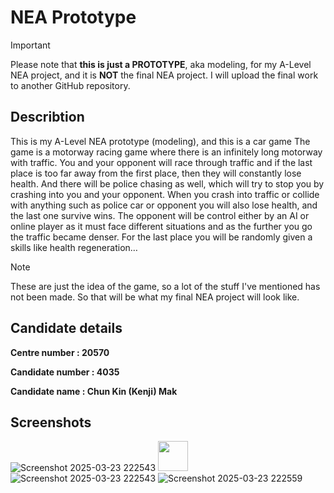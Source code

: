 # NEA Prototype

> [!IMPORTANT]  
> Please note that **this is just a PROTOTYPE**, aka modeling, for my A-Level NEA project, and it is **NOT** the final NEA project. I will upload the final work to another GitHub repository.

## Describtion

This is my A-Level NEA prototype (modeling), and this is a car game 
The game is a motorway racing game where there is an infinitely long motorway with traffic. You and your opponent will race through traffic and if the last place is too far away from the first place, then they will constantly lose health. And there will be police chasing as well, which will try to stop you by crashing into you and your opponent. When you crash into traffic or collide with anything such as police car or opponent you will also lose health, and the last one survive wins. The opponent will be control either by an AI or online player as it must face different situations and as the further you go the traffic became denser. For the last place you will be randomly given a skills like health regeneration…

> [!NOTE]  
> These are just the idea of the game, so a lot of the stuff I've mentioned has not been made. So that will be what my final NEA project will look like.



## Candidate details

**Centre number : 20570**

**Candidate number : 4035**

**Candidate name : Chun Kin (Kenji) Mak**




## Screenshots

![Screenshot 2025-03-23 222543](https://github.com/user-attachments/assets/a1984e84-520a-4c0a-b916-465fd2f5d920)
<img src="https://github.com/user-attachments/assets/a1984e84-520a-4c0a-b916-465fd2f5d920" width="48">
![Screenshot 2025-03-23 222543](https://github.com/user-attachments/assets/6b9b970d-6175-4786-b2dd-3c2f16dddedb)
![Screenshot 2025-03-23 222559](https://github.com/user-attachments/assets/42962336-78e6-47bc-a632-af864a7cf839)
